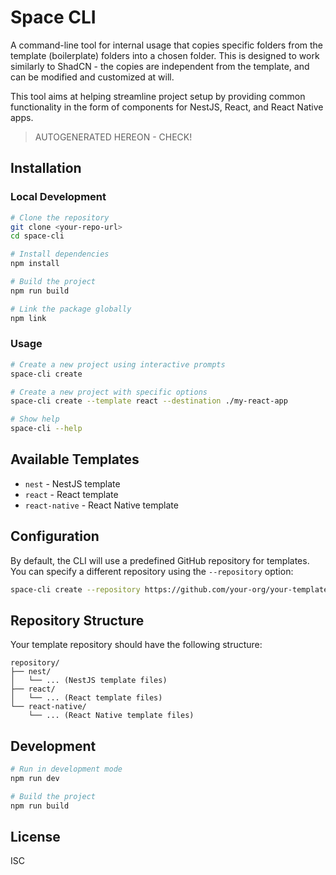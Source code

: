 # Space CLI

A command-line tool for internal usage that copies specific folders from the template (boilerplate) folders into a chosen folder. This is designed to work similarly to ShadCN - the copies are independent from the template, and can be modified and customized at will.

This tool aims at helping streamline project setup by providing common functionality in the form of components for NestJS, React, and React Native apps.

> AUTOGENERATED HEREON - CHECK!

## Installation

### Local Development

```bash
# Clone the repository
git clone <your-repo-url>
cd space-cli

# Install dependencies
npm install

# Build the project
npm run build

# Link the package globally
npm link
```

### Usage

```bash
# Create a new project using interactive prompts
space-cli create

# Create a new project with specific options
space-cli create --template react --destination ./my-react-app

# Show help
space-cli --help
```

## Available Templates

- `nest` - NestJS template
- `react` - React template
- `react-native` - React Native template

## Configuration

By default, the CLI will use a predefined GitHub repository for templates. You can specify a different repository using the `--repository` option:

```bash
space-cli create --repository https://github.com/your-org/your-templates-repo
```

## Repository Structure

Your template repository should have the following structure:

```
repository/
├── nest/
│   └── ... (NestJS template files)
├── react/
│   └── ... (React template files)
└── react-native/
    └── ... (React Native template files)
```

## Development

```bash
# Run in development mode
npm run dev

# Build the project
npm run build
```

## License

ISC
